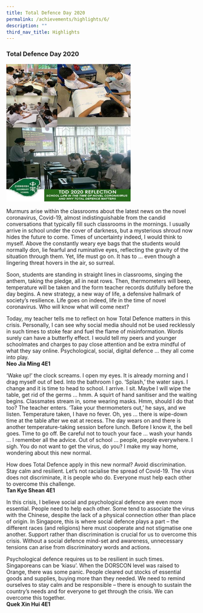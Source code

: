 ```yaml
---
title: Total Defence Day 2020
permalink: /achievements/highlights/6/
description: ""
third_nav_title: Highlights
---
```


### **Total Defence Day 2020**

<img src="/images/totaldefenceday.jpg" style="width:65%">

Murmurs arise within the classrooms about the latest news on the novel coronavirus, Covid-19, almost indistinguishable from the candid conversations that typically fill such classrooms in the mornings. I usually arrive in school under the cover of darkness, but a mysterious shroud now hides the future to come. Times of uncertainty indeed, I would think to myself. Above the constantly weary eye bags that the students would normally don, lie fearful and ruminative eyes, reflecting the gravity of the situation through them. Yet, life must go on. It has to ... even though a lingering threat hovers in the air, so surreal. 

Soon, students are standing in straight lines in classrooms, singing the anthem, taking the pledge, all in neat rows. Then, thermometers will beep, temperature will be taken and the form teacher records dutifully before the day begins. A new strategy, a new way of life, a defensive hallmark of society’s resilience. Life goes on indeed, life in the time of novel coronavirus. Who will know what will come next?   

Today, my teacher tells me to reflect on how Total Defence matters in this crisis. Personally, I can see why social media should not be used recklessly in such times to stoke fear and fuel the flame of misinformation. Words surely can have a butterfly effect. I would tell my peers and younger schoolmates and charges to pay close attention and be extra mindful of what they say online. Psychological, social, digital defence … they all come into play.<br>
**Neo Jia Ming 4E1**

‘Wake up!’ the clock screams. I open my eyes. It is already morning and I drag myself out of bed. Into the bathroom I go. ‘Splash,’ the water says. I change and it is time to head to school. I arrive. I sit. Maybe I will wipe the table, get rid of the germs … hmm. A squirt of hand sanitiser and the waiting begins. Classmates stream in, some wearing masks. Hmm, should I do that too? The teacher enters. ‘Take your thermometers out,’ he says, and we listen. Temperature taken, I have no fever. Oh, yes … there is wipe-down time at the table after we eat at recess. The day wears on and there is another temperature-taking session before lunch. Before I know it, the bell goes. Time to go off. Be careful not to touch your face ... wash your hands … I remember all the advice. Out of school … people, people everywhere. I sigh. You do not want to get the virus, do you? I make my way home, wondering about this new normal. 

How does Total Defence apply in this new normal? Avoid discrimination. Stay calm and resilient. Let’s not racialise the spread of Covid-19. The virus does not discriminate, it is people who do. Everyone must help each other to overcome this challenge.<br>
**Tan Kye Shean 4E1**

In this crisis, I believe social and psychological defence are even more essential. People need to help each other. Some tend to associate the virus with the Chinese, despite the lack of a physical connection other than place of origin. In Singapore, this is where social defence plays a part – the different races (and religions) here must cooperate and not stigmatise one another. Support rather than discrimination is crucial for us to overcome this crisis. Without a social defence mind-set and awareness, unnecessary tensions can arise from discriminatory words and actions. 

Psychological defence requires us to be resilient in such times. Singaporeans can be ‘kiasu’. When the DORSCON level was raised to Orange, there was some panic. People cleared out stocks of essential goods and supplies, buying more than they needed. We need to remind ourselves to stay calm and be responsible – there is enough to sustain the country’s needs and for everyone to get through the crisis. We can overcome this together.<br>
**Quek Xin Hui 4E1**